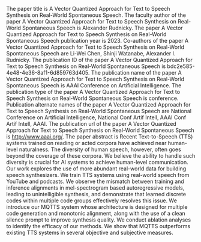 The paper title is A Vector Quantized Approach for Text to Speech Synthesis on Real-World Spontaneous Speech.
The faculty author of the paper A Vector Quantized Approach for Text to Speech Synthesis on Real-World Spontaneous Speech is Alexander Rudnicky.
The paper A Vector Quantized Approach for Text to Speech Synthesis on Real-World Spontaneous Speech publication year is 2023.
Co-authors of the paper A Vector Quantized Approach for Text to Speech Synthesis on Real-World Spontaneous Speech are Li-Wei Chen, Shinji Watanabe, Alexander I. Rudnicky.
The publication ID of the paper A Vector Quantized Approach for Text to Speech Synthesis on Real-World Spontaneous Speech is bdc2e585-4e48-4e36-8af1-6d859763d405.
The publication name of the paper A Vector Quantized Approach for Text to Speech Synthesis on Real-World Spontaneous Speech is AAAI Conference on Artificial Intelligence.
The publication type of the paper A Vector Quantized Approach for Text to Speech Synthesis on Real-World Spontaneous Speech is conference.
Publication alternate names of the paper A Vector Quantized Approach for Text to Speech Synthesis on Real-World Spontaneous Speech are National Conference on Artificial Intelligence, National Conf Artif Intell, AAAI Conf Artif Intell, AAAI.
The publication url of the paper A Vector Quantized Approach for Text to Speech Synthesis on Real-World Spontaneous Speech is http://www.aaai.org/.
The paper abstract is Recent Text-to-Speech (TTS) systems trained on reading or acted corpora have achieved near human-level naturalness. The diversity of human speech, however, often goes beyond the coverage of these corpora. We believe the ability to handle such diversity is crucial for AI systems to achieve human-level communication. Our work explores the use of more abundant real-world data for building speech synthesizers. We train TTS systems using real-world speech from YouTube and podcasts. We observe the mismatch between training and inference alignments in mel-spectrogram based autoregressive models, leading to unintelligible synthesis, and demonstrate that learned discrete codes within multiple code groups effectively resolves this issue. We introduce our MQTTS system whose architecture is designed for multiple code generation and monotonic alignment, along with the use of a clean silence prompt to improve synthesis quality. We conduct ablation analyses to identify the efficacy of our methods. We show that MQTTS outperforms existing TTS systems in several objective and subjective measures.
